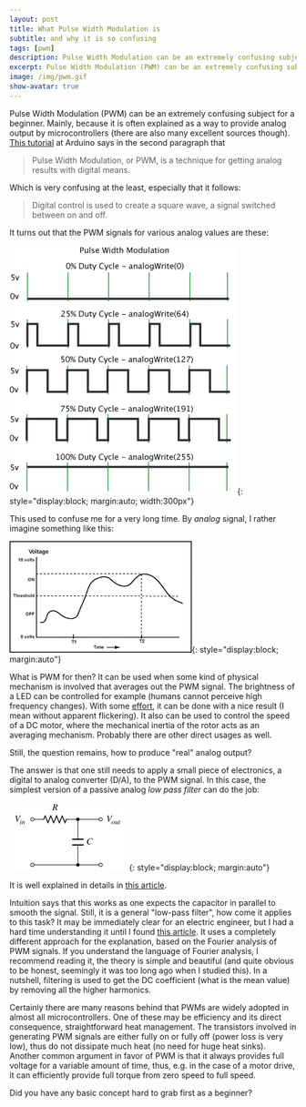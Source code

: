 ```yaml
---
layout: post
title: What Pulse Width Modulation is 
subtitle: and why it is so confusing
tags: [pwm]
description: Pulse Width Modulation can be an extremely confusing subject for a beginner. In this article I try to enumerate the possible causes behind it, at least the ones that hampered my understanding. 
excerpt: Pulse Width Modulation (PWM) can be an extremely confusing subject for a beginner. Mainly, because it is often explained as a way to provide analog output by microcontrollers with digital means.
image: /img/pwm.gif
show-avatar: true
---
```


Pulse Width Modulation (PWM) can be an extremely confusing subject for a beginner. Mainly, because it is often explained as a way to provide analog output by microcontrollers (there are also many excellent sources though). [This tutorial](https://www.arduino.cc/en/Tutorial/PWM) at Arduino says in the second paragraph that

> Pulse Width Modulation, or PWM, is a technique for getting analog results with digital means.

Which is very confusing at the least, especially that it follows:

> Digital control is used to create a square wave, a signal switched between on and off.

It turns out that the PWM signals for various analog values are these:

![Pulse Width Modulation](/img/pwm.gif){: style="display:block; margin:auto; width:300px"} 

This used to confuse me for a very long time. By *analog* signal, I rather imagine something like this:

![Real Analog Signal](/img/analog.gif){: style="display:block; margin:auto"} 

What is PWM for then? It can be used when some kind of physical mechanism is involved that averages out the PWM signal. The brightness of a LED can be controlled for example (humans cannot perceive high frequency changes). With some [effort](http://www.waitingforfriday.com/index.php/Controlling_LED_brightness_using_PWM), it can be done with a nice result (I mean without apparent flickering). It also can be used to control the speed of a DC motor, where the mechanical inertia of the rotor acts as an averaging mechanism. Probably there are other direct usages as well.

Still, the question remains, how to produce "real" analog output?

The answer is that one still needs to apply a small piece of electronics, a digital to analog converter (D/A), to the PWM signal. In this case, the simplest version of a passive analog *low pass filter* can do the job:

![Low Pass Filter](/img/low_pass_filter.png){: style="display:block; margin:auto"} 

It is well explained in details in [this article](http://provideyourown.com/2011/analogwrite-convert-pwm-to-voltage/).

Intuition says that this works as one expects the capacitor in parallel to smooth the signal. Still, it is a general "low-pass filter", how come it applies to this task? It may be immediately clear for an electric engineer, but I had a hard time understanding it until I found [this article](http://www.ti.com/lit/an/spraa88a/spraa88a.pdf). It uses a completely different approach for the explanation, based on the Fourier analysis of PWM signals. If you understand the language of Fourier analysis, I recommend reading it, the theory is simple and beautiful (and quite obvious to be honest, seemingly it was too long ago when I studied this).  In a nutshell, filtering is used to get the DC coefficient (what is the mean value) by removing all the higher harmonics.

Certainly there are many reasons behind that PWMs are widely adopted in almost all microcontrollers. One of these may be efficiency and its direct consequence, straightforward heat management. The transistors involved in generating PWM signals are either fully on or fully off (power loss is very low), thus do not dissipate much heat (no need for huge heat sinks). Another common argument in favor of PWM is that it always provides full voltage for a variable amount of time, thus, e.g. in the case of a motor drive, it can efficiently provide full torque from zero speed to full speed.

Did you have any basic concept hard to grab first as a beginner?
